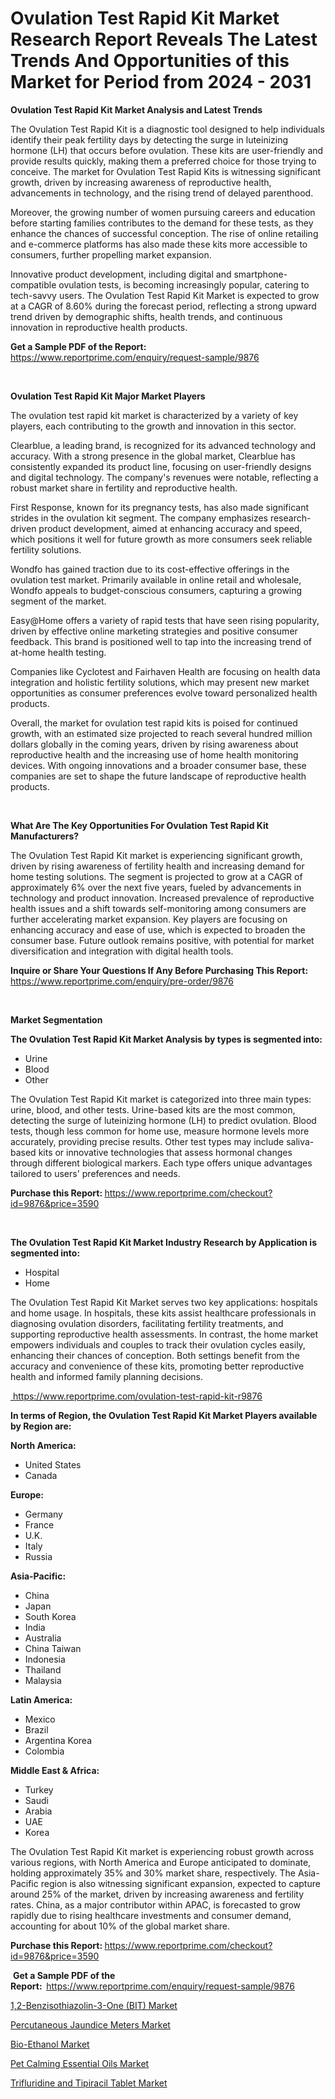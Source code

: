 <p><h1>Ovulation Test Rapid Kit Market Research Report Reveals The Latest Trends And Opportunities of this Market for Period from 2024 - 2031</h1></p><p><strong>Ovulation Test Rapid Kit Market Analysis and Latest Trends</strong></p>
<p><p>The Ovulation Test Rapid Kit is a diagnostic tool designed to help individuals identify their peak fertility days by detecting the surge in luteinizing hormone (LH) that occurs before ovulation. These kits are user-friendly and provide results quickly, making them a preferred choice for those trying to conceive. The market for Ovulation Test Rapid Kits is witnessing significant growth, driven by increasing awareness of reproductive health, advancements in technology, and the rising trend of delayed parenthood.</p><p>Moreover, the growing number of women pursuing careers and education before starting families contributes to the demand for these tests, as they enhance the chances of successful conception. The rise of online retailing and e-commerce platforms has also made these kits more accessible to consumers, further propelling market expansion. </p><p>Innovative product development, including digital and smartphone-compatible ovulation tests, is becoming increasingly popular, catering to tech-savvy users. The Ovulation Test Rapid Kit Market is expected to grow at a CAGR of 8.60% during the forecast period, reflecting a strong upward trend driven by demographic shifts, health trends, and continuous innovation in reproductive health products.</p></p>
<p><strong>Get a Sample PDF of the Report:&nbsp;</strong> <a href="https://www.reportprime.com/enquiry/request-sample/9876">https://www.reportprime.com/enquiry/request-sample/9876</a></p>
<p>&nbsp;</p>
<p><strong>Ovulation Test Rapid Kit Major Market Players</strong></p>
<p><p>The ovulation test rapid kit market is characterized by a variety of key players, each contributing to the growth and innovation in this sector. </p><p>Clearblue, a leading brand, is recognized for its advanced technology and accuracy. With a strong presence in the global market, Clearblue has consistently expanded its product line, focusing on user-friendly designs and digital technology. The company's revenues were notable, reflecting a robust market share in fertility and reproductive health.</p><p>First Response, known for its pregnancy tests, has also made significant strides in the ovulation kit segment. The company emphasizes research-driven product development, aimed at enhancing accuracy and speed, which positions it well for future growth as more consumers seek reliable fertility solutions. </p><p>Wondfo has gained traction due to its cost-effective offerings in the ovulation test market. Primarily available in online retail and wholesale, Wondfo appeals to budget-conscious consumers, capturing a growing segment of the market. </p><p>Easy@Home offers a variety of rapid tests that have seen rising popularity, driven by effective online marketing strategies and positive consumer feedback. This brand is positioned well to tap into the increasing trend of at-home health testing.</p><p>Companies like Cyclotest and Fairhaven Health are focusing on health data integration and holistic fertility solutions, which may present new market opportunities as consumer preferences evolve toward personalized health products.</p><p>Overall, the market for ovulation test rapid kits is poised for continued growth, with an estimated size projected to reach several hundred million dollars globally in the coming years, driven by rising awareness about reproductive health and the increasing use of home health monitoring devices. With ongoing innovations and a broader consumer base, these companies are set to shape the future landscape of reproductive health products.</p></p>
<p>&nbsp;</p>
<p><strong>What Are The Key Opportunities For Ovulation Test Rapid Kit Manufacturers?</strong></p>
<p><p>The Ovulation Test Rapid Kit market is experiencing significant growth, driven by rising awareness of fertility health and increasing demand for home testing solutions. The segment is projected to grow at a CAGR of approximately 6% over the next five years, fueled by advancements in technology and product innovation. Increased prevalence of reproductive health issues and a shift towards self-monitoring among consumers are further accelerating market expansion. Key players are focusing on enhancing accuracy and ease of use, which is expected to broaden the consumer base. Future outlook remains positive, with potential for market diversification and integration with digital health tools.</p></p>
<p><strong>Inquire or Share Your Questions If Any Before Purchasing This Report:</strong> <a href="https://www.reportprime.com/enquiry/pre-order/9876">https://www.reportprime.com/enquiry/pre-order/9876</a></p>
<p>&nbsp;</p>
<p><strong>Market Segmentation</strong></p>
<p><strong>The Ovulation Test Rapid Kit Market Analysis by types is segmented into:</strong></p>
<p><ul><li>Urine</li><li>Blood</li><li>Other</li></ul></p>
<p><p>The Ovulation Test Rapid Kit market is categorized into three main types: urine, blood, and other tests. Urine-based kits are the most common, detecting the surge of luteinizing hormone (LH) to predict ovulation. Blood tests, though less common for home use, measure hormone levels more accurately, providing precise results. Other test types may include saliva-based kits or innovative technologies that assess hormonal changes through different biological markers. Each type offers unique advantages tailored to users' preferences and needs.</p></p>
<p><strong>Purchase this Report:&nbsp;</strong><a href="https://www.reportprime.com/checkout?id=9876&price=3590">https://www.reportprime.com/checkout?id=9876&price=3590</a></p>
<p>&nbsp;</p>
<p><strong>The Ovulation Test Rapid Kit Market Industry Research by Application is segmented into:</strong></p>
<p><ul><li>Hospital</li><li>Home</li></ul></p>
<p><p>The Ovulation Test Rapid Kit Market serves two key applications: hospitals and home usage. In hospitals, these kits assist healthcare professionals in diagnosing ovulation disorders, facilitating fertility treatments, and supporting reproductive health assessments. In contrast, the home market empowers individuals and couples to track their ovulation cycles easily, enhancing their chances of conception. Both settings benefit from the accuracy and convenience of these kits, promoting better reproductive health and informed family planning decisions.</p></p>
<p><a href="https://www.reportprime.com/ovulation-test-rapid-kit-r9876">&nbsp;https://www.reportprime.com/ovulation-test-rapid-kit-r9876</a></p>
<p><strong>In terms of Region, the Ovulation Test Rapid Kit Market Players available by Region are:</strong></p>
<p>
    <p> <strong> North America: </strong>
        <ul>
            <li>United States</li>
            <li>Canada</li>
        </ul>
        </p> 
    <p> <strong> Europe: </strong>
        <ul>
            <li>Germany</li>
            <li>France</li>
            <li>U.K.</li>
            <li>Italy</li>
            <li>Russia</li>
        </ul>
        </p> 
    <p> <strong> Asia-Pacific: </strong>
        <ul>
            <li>China</li>
            <li>Japan</li>
            <li>South Korea</li>
            <li>India</li>
            <li>Australia</li>
            <li>China Taiwan</li>
            <li>Indonesia</li>
            <li>Thailand</li>
            <li>Malaysia</li>
        </ul>
        </p> 
    <p> <strong> Latin America: </strong>
        <ul>
            <li>Mexico</li>
            <li>Brazil</li>
            <li>Argentina Korea</li>
            <li>Colombia</li>
        </ul>
        </p> 
    <p> <strong> Middle East & Africa: </strong>
        <ul>
            <li>Turkey</li>
            <li>Saudi</li>
            <li>Arabia</li>
            <li>UAE</li>
            <li>Korea</li>
        </ul>
    </p>
    </p>
<p><p>The Ovulation Test Rapid Kit market is experiencing robust growth across various regions, with North America and Europe anticipated to dominate, holding approximately 35% and 30% market share, respectively. The Asia-Pacific region is also witnessing significant expansion, expected to capture around 25% of the market, driven by increasing awareness and fertility rates. China, as a major contributor within APAC, is forecasted to grow rapidly due to rising healthcare investments and consumer demand, accounting for about 10% of the global market share.</p></p>
<p><strong>Purchase this Report: </strong><a href="https://www.reportprime.com/checkout?id=9876&price=3590">https://www.reportprime.com/checkout?id=9876&price=3590</a></p>
<p>&nbsp;<strong>Get a Sample PDF of the Report:&nbsp;&nbsp;</strong><a href="https://www.reportprime.com/enquiry/request-sample/9876">https://www.reportprime.com/enquiry/request-sample/9876</a></p>
<p><strong></strong></p>
<p><p><a href="https://issuu.com/reportprime-2/docs/12-benzisothiazolin-3-one-bit-marke_2cf32f16774c10">1,2-Benzisothiazolin-3-One (BIT) Market</a></p><p><a href="https://github.com/BellAuer/Market-Research-Report-List-1/blob/main/percutaneous-jaundice-meters-market.md">Percutaneous Jaundice Meters Market</a></p><p><a href="https://medium.com/@avnhan99_20208/the-bio-ethanol-market-has-grown-significantly-as-a-result-of-several-important-causes-6798a89cc2a5">Bio-Ethanol Market</a></p><p><a href="https://www.linkedin.com/pulse/market-leaders-laggards-global-pet-calming-essential-1esxc?trackingId=ehsFxTidR0KlGp4n5PxhoA%3D%3D">Pet Calming Essential Oils Market</a></p><p><a href="https://issuu.com/reportprime-2/docs/trifluridine-and-tipiracil-tablet-m_ac715929bc7f01">Trifluridine and Tipiracil Tablet Market</a></p></p>